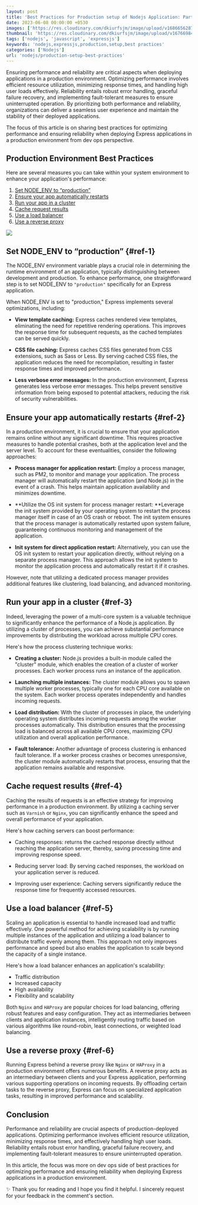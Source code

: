```yaml
---
layout: post
title: 'Best Practices for Production setup of Nodejs Application: Part I'
date: 2023-06-08 00:00:00 +0530
images: ['https://res.cloudinary.com/dkiurfsjm/image/upload/v1686656287/expressjs_sgp464.jpg']
thumbnail: 'https://res.cloudinary.com/dkiurfsjm/image/upload/v1676698473/nodejs_dark_cjoudy.png'
tags: ['nodejs', 'javascript', 'expressjs']
keywords: 'nodejs,expressjs,production,setup,best practices'
categories: ['Nodejs']
url: 'nodejs/production-setup-best-practices'
---
```


Ensuring performance and reliability are critical aspects when deploying applications in a production environment. Optimizing performance involves efficient resource utilization, minimizing response times, and handling high user loads effectively. Reliability entails robust error handling, graceful failure recovery, and implementing fault-tolerant measures to ensure uninterrupted operation. By prioritizing both performance and reliability, organizations can deliver a seamless user experience and maintain the stability of their deployed applications.

The focus of this article is on sharing best practices for optimizing performance and ensuring reliability when deploying Express applications in a production environment from dev ops perspective.

## Production Environment Best Practices

Here are several measures you can take within your system environment to enhance your application's performance:

1. [Set NODE_ENV to “production”](#ref-1)
2. [Ensure your app automatically restarts](#ref-2)
3. [Run your app in a cluster](#ref-3)
4. [Cache request results](#ref-4)
5. [Use a load balancer](#ref-5)
6. [Use a reverse proxy](#ref-6)


![](https://res.cloudinary.com/dkiurfsjm/image/upload/v1686656287/expressjs_sgp464.jpg)

## Set NODE_ENV to “production” {#ref-1}

The NODE_ENV environment variable plays a crucial role in determining the runtime environment of an application, typically distinguishing between development and production. To enhance performance, one straightforward step is to set NODE\_ENV to `"production"` specifically for an Express application.

When NODE_ENV is set to "production," Express implements several optimizations, including:

- **View template caching:** Express caches rendered view templates, eliminating the need for repetitive rendering operations. This improves the response time for subsequent requests, as the cached templates can be served quickly.

- **CSS file caching:** Express caches CSS files generated from CSS extensions, such as Sass or Less. By serving cached CSS files, the application reduces the need for recompilation, resulting in faster response times and improved performance.

- **Less verbose error messages:** In the production environment, Express generates less verbose error messages. This helps prevent sensitive information from being exposed to potential attackers, reducing the risk of security vulnerabilities.


## Ensure your app automatically restarts {#ref-2}

In a production environment, it is crucial to ensure that your application remains online without any significant downtime. This requires proactive measures to handle potential crashes, both at the application level and the server level. To account for these eventualities, consider the following approaches:

- **Process manager for application restart:** Employ a process manager, such as PM2, to monitor and manage your application. The process manager will automatically restart the application (and Node.js) in the event of a crash. This helps maintain application availability and minimizes downtime.

- **Utilize the OS init system for process manager restart: **Leverage the init system provided by your operating system to restart the process manager itself in case of an OS crash or reboot. The init system ensures that the process manager is automatically restarted upon system failure, guaranteeing continuous monitoring and management of the application.

- **Init system for direct application restart:** Alternatively, you can use the OS init system to restart your application directly, without relying on a separate process manager. This approach allows the init system to monitor the application process and automatically restart it if it crashes. 

However, note that utilizing a dedicated process manager provides additional features like clustering, load balancing, and advanced monitoring.

## Run your app in a cluster {#ref-3}

Indeed, leveraging the power of a multi-core system is a valuable technique to significantly enhance the performance of a Node.js application. By utilizing a cluster of processes, you can achieve substantial performance improvements by distributing the workload across multiple CPU cores.

Here's how the process clustering technique works:

- **Creating a cluster:** Node.js provides a built-in module called the "cluster" module, which enables the creation of a cluster of worker processes. Each worker process runs an instance of the application.

- **Launching multiple instances:** The cluster module allows you to spawn multiple worker processes, typically one for each CPU core available on the system. Each worker process operates independently and handles incoming requests.

- **Load distribution:** With the cluster of processes in place, the underlying operating system distributes incoming requests among the worker processes automatically. This distribution ensures that the processing load is balanced across all available CPU cores, maximizing CPU utilization and overall application performance.

- **Fault tolerance:** Another advantage of process clustering is enhanced fault tolerance. If a worker process crashes or becomes unresponsive, the cluster module automatically restarts that process, ensuring that the application remains available and responsive.


## Cache request results {#ref-4}

Caching the results of requests is an effective strategy for improving performance in a production environment. By utilizing a caching server such as `Varnish` or `Nginx`, you can significantly enhance the speed and overall performance of your application.

Here's how caching servers can boost performance:

- Caching responses: returns the cached response directly without reaching the application server, thereby, saving processing time and improving response speed.

- Reducing server load: By serving cached responses, the workload on your application server is reduced.

- Improving user experience: Caching servers significantly reduce the response time for frequently accessed resources.


## Use a load balancer {#ref-5}

Scaling an application is essential to handle increased load and traffic effectively. One powerful method for achieving scalability is by running multiple instances of the application and utilizing a load balancer to distribute traffic evenly among them. This approach not only improves performance and speed but also enables the application to scale beyond the capacity of a single instance.

Here's how a load balancer enhances an application's scalability:

- Traffic distribution
- Increased capacity
- High availability
- Flexibility and scalability

Both `Nginx` and `HAProxy` are popular choices for load balancing, offering robust features and easy configuration. They act as intermediaries between clients and application instances, intelligently routing traffic based on various algorithms like round-robin, least connections, or weighted load balancing.

## Use a reverse proxy {#ref-6}

Running Express behind a reverse proxy like `Nginx` or `HAProxy` in a production environment offers numerous benefits. A reverse proxy acts as an intermediary between clients and your Express application, performing various supporting operations on incoming requests. By offloading certain tasks to the reverse proxy, Express can focus on specialized application tasks, resulting in improved performance and scalability.


## Conclusion


Performance and reliability are crucial aspects of production-deployed applications. Optimizing performance involves efficient resource utilization, minimizing response times, and effectively handling high user loads. Reliability entails robust error handling, graceful failure recovery, and implementing fault-tolerant measures to ensure uninterrupted operation. 

In this article, the focus was more on dev ops side of best practices for optimizing performance and ensuring reliability when deploying Express applications in a production environment.

✨ Thank you for reading and I hope you find it helpful. I sincerely request for your feedback in the comment's section.

